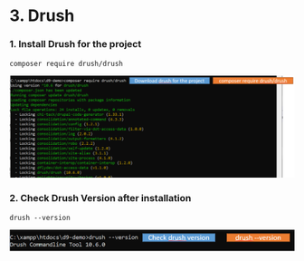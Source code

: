 # 3. Drush

### 1. Install Drush for the project

```
composer require drush/drush
```

![](<../.gitbook/assets/drush1 (1).png>)

### 2. Check Drush Version after installation

```
drush --version
```

![Your version may be more advance than mine](../.gitbook/assets/drush2.png)
